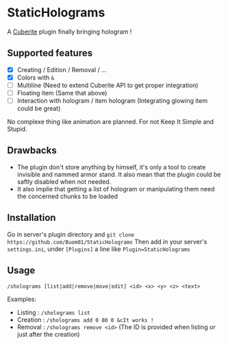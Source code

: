 # StaticHolograms
A [Cuberite](https://cuberite.org/) plugin finally bringing hologram !

## Supported features

  - [x] Creating / Edition / Removal / ...
  - [x] Colors with `&`
  - [ ] Multiline (Need to extend Cuberite API to get proper integration)
  - [ ] Floating item (Same that above)
  - [ ] Interaction with hologram / item hologram  (Integrating glowing item could be great)

No complexe thing like animation are planned. For not Keep It Simple and Stupid.

## Drawbacks

  - The plugin don't store anything by himself, it's only a tool to create invisible and nammed armor stand. It also mean that the plugin could be saftly disabled when not needed.
  - It also implie that getting a list of hologram or manipulating them need the concerned chunks to be loaded

## Installation
  Go in server's plugin directory and `git clone https://github.com/Buom01/StaticHolograms`
  Then add in your server's `settings.ini`, under `[Plugins]` a line like `Plugin=StaticHolograms`

## Usage
`/sholograms [list|add|remove|move|edit] <id> <x> <y> <z> <text>`

Examples:

- Listing : `/sholograms list`
- Creation : `/sholograms add 0 80 0 &cIt works !`
- Removal : `/sholograms remove <id>` (The ID is provided when listing or just after the creation)
